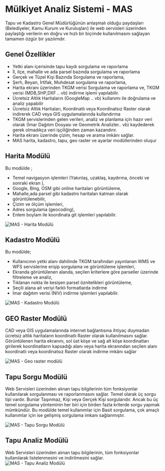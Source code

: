 # Mülkiyet Analiz Sistemi - MAS

Tapu ve Kadastro Genel Müdürlüğünün anlaşmalı olduğu paydaşları (Belediyeler, Kamu Kurum ve Kuruluşları) ile web servisleri üzerinden paylaştığı verilerin en doğru ve hızlı bir biçimde kullanılmasını sağlayan tamamen özgür bir yazılımdır.


## Genel Özellikler
- Yetki alanı içerisinde tapu kaydı sorgulama ve raporlama
-  İl, ilçe, mahalle ve ada parsel bazında sorgulama ve raporlama
- Gerçek ve Tüzel Kişi Bazında Sorgulama ve  raporlama,
- Şerh, Beyan, İrtifak, Muhdesat sorgulama ve  raporlama,
- Harita ekranı üzerinden TKGM verisi Sorgulama ve raporlama ve, TKGM verisi (MDB,SHP,DXF .. vb) indirme işlemi yapılabilir.
- Ücretsiz Altlık Haritaların (GoogleMap .. vb) kullanımı ile doğrulama ve analiz yapabilir
- Ücretsiz Altlık Haritaları, Koordinatlı veya Koordinatsız Raster olarak indirerek CAD veya GIS uygulamalarında kullandırma
- TKGM servislerinden gelen verileri, analiz ve planlama için hazır veri olarak (İmar Dağıtım Dosyası ve Geometrik Analizler.. vb) kaydederek gerek olmadıkça veri işçiliğinden zaman kazandırır.
- Harita ekranı üzerinde çizim, hesap ve arama imkânı sağlar.
- MAS harita, kadastro, tapu, geo raster ve ayarlar modüllerinden oluşur


## Harita Modülü
Bu modülde ;
-  Temel navigasyon işlemleri (Yakınlaş, uzaklaş, kaydırma, önceki ve sonraki ekran ),
- Google, Bing, OSM gibi online haritaları görüntüleme,
- Mahalle,ada parsel gibi kadastro haritaları katman olarak görüntülenebilir,
- Çizim ve ölçüm işlemleri, 
- Adres sorgulama (geocoding), 
- Enlem boylam ile koordinata git işlemleri yapılabilir.

![MAS - Harita Modülü](https://github.com/tapukadastro/mulkiyetanalizsistemi/blob/master/screens/harita-modulu-small.png?raw=true)
## Kadastro Modülü

Bu modülde;
- Kullanıcının yetki alanı dahilinde TKGM tarafından yayınlanan WMS ve WFS servislerine erişip sorgulama ve görüntüleme işlemleri, 
- Ekranda görüntülenen alanda, seçilen kriterlere göre parseller üzerinde filtreleme ve analiz,
- Tıklanan nokta ile kesişen parsel öznitelikleri görüntüleme,
- Seçili alana ait veriyi farklı formatlarda indirme 
- İmar dağıtım verisi (NIV) indirme işlemleri yapılabilir.

![MAS - Kadastro Modülü](https://github.com/tapukadastro/mulkiyetanalizsistemi/blob/master/screens/harita-modulu-small.png?raw=true)
## GEO Raster Modülü
CAD veya GIS uygulamalarında internet bağlantısına ihtiyaç duymadan ücretsiz altlık haritaların koordinatlı Raster olarak kullanılmasını sağlar. Görüntülenen harita ekranını, sol üst köşe ve sağ alt köşe koordinatları girilerek koordinatların kapsadığı alanı veya harita ekranından seçilen alanı koordinatlı veya koordinatsız Raster olarak indirme imkânı sağlar

![MAS - Geo raster modülü](https://github.com/tapukadastro/mulkiyetanalizsistemi/blob/master/screens/georaster-modulu-small.png?raw=true)

## Tapu Sorgu Modülü
Web Servisleri üzerinden alınan tapu bilgilerinin tüm fonksiyonlar kullanılarak sorgulanması ve raporlanmasını sağlar. Temel olarak üç sorgu tipi vardır. Bunlar Taşınmaz, Kişi veya Gerçek Kişi sorgularıdır. Ancak bu üç temel sorgulama yönteminin her biri için birden fazla kriterde sorgu yapmak mümkündür. Bu modülde temel kullanımlar için Basit sorgulama, çok amaçlı kullanımlar için ise gelişmiş sorgulama imkanı sağlanmıştır.

![MAS - Tapu Sorgu Modülü](https://github.com/tapukadastro/mulkiyetanalizsistemi/blob/master/screens/tapu-mod%C3%BCl%C3%BC-small.png?raw=true)

## Tapu Analiz Modülü
Web Servisleri üzerinden alınan tapu bilgilerinin, tüm fonksiyonlar kullanılarak listelenmesini ve indirilmesini sağlar.
![MAS - Tapu Analiz Modülü](https://github.com/tapukadastro/mulkiyetanalizsistemi/blob/master/screens/tapu-analiz-small.png?raw=true)
